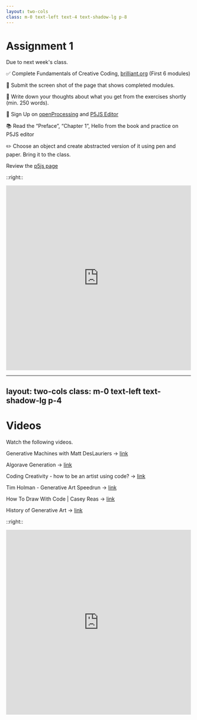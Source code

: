 ```yaml
---
layout: two-cols
class: m-0 text-left text-4 text-shadow-lg p-8
---
```



# Assignment 1
Due to next week's class.

✅ Complete Fundamentals of Creative Coding, [brilliant.org](https://brilliant.org/courses/creative-coding/) (First 6 modules)

📨 Submit the screen shot of the page that shows completed modules. 

📝 Write down your thoughts about what you get from the exercises shortly (min. 250 words).

🔴 Sign Up on [openProcessing](https://openprocessing.org/) and [P5JS Editor](https://editor.p5js.org/)

📚 Read the “Preface”, “Chapter 1”, Hello from the book and practice on P5JS editor

✏️ Choose an object and create abstracted version of it using pen and paper. Bring it to the class.


<carbon-link color-yellow/> Review the [p5js page](https://p5js.org) 

::right::
<div style="width:100%;height:0;padding-bottom:100%;position:relative;"><iframe src="https://giphy.com/embed/Wr5uHgH8ii0jm" width="100%" height="100%" style="position:absolute" frameBorder="0" class="giphy-embed" allowFullScreen></iframe></div>

---
layout: two-cols
class: m-0 text-left text-shadow-lg p-4
---

# Videos
Watch the following videos.

Generative Machines with Matt DesLauriers → [link](https://www.youtube.com/watch?v=8Uo6zFwSO78)

Algorave Generation → [link](https://www.youtube.com/watch?v=S2EZqikCIfY)

Coding Creativity - how to be an artist using code? → [link](https://www.youtube.com/watch?v=xzn5XSqOVJA)

Tim Holman - Generative Art Speedrun → [link](https://www.youtube.com/watch?v=4Se0_w0ISYk)

How To Draw With Code | Casey Reas → [link](https://www.youtube.com/watch?v=_8DMEHxOLQE)

History of Generative Art → [link](https://youtube.com/playlist?list=PL9LyZcEeKzXptIlmyVo6zvPBUw8KhN9jR&si=jy2rtCALaaKvP0L0)


::right::
<div style="width:100%;height:0;padding-bottom:100%;position:relative;"><iframe src="https://giphy.com/embed/l2SpXaJA67JaSqSxq" width="100%" height="100%" style="position:absolute" frameBorder="0" class="giphy-embed" allowFullScreen></iframe></div>

